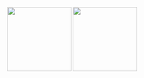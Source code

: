 <a href="https://github-readme-stats.vercel.app/api?username=babislzw&show_icons=true&theme=onedark">
  <img height=150 align="left" src="https://github-readme-stats.vercel.app/api?username=babislz&show_icons=true&theme=onedark" />

<a href="https://github-readme-stats.vercel.app/api/top-langs/?username=babislz&layout=compact&theme=gruvbox_light">
  <img height=150 align="left" src="https://github-readme-stats.vercel.app/api/top-langs/?username=babislz&layout=compact&theme=gruvbox_light" />


